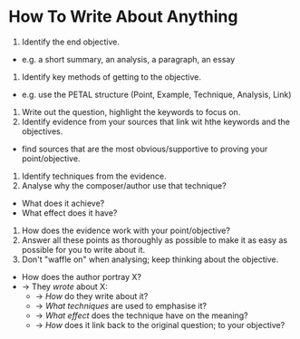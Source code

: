 # How To Write About Anything

1. Identify the end objective.
  - e.g. a short summary, an analysis, a paragraph, an essay
1. Identify key methods of getting to the objective.
  - e.g. use the PETAL structure (Point, Example, Technique, Analysis, Link)
1. Write out the question, highlight the keywords to focus on.
1. Identify evidence from your sources that link wit hthe keywords and the objectives.
  - find sources that are the most obvious/supportive to proving your point/objective.
1. Identify techniques from the evidence.
1. Analyse why the composer/author use that technique?
  - What does it achieve?
  - What effect does it have?
1. How does the evidence work with your point/objective?
1. Answer all these points as thoroughly as possible to make it as easy as possible for you to write about it.
1. Don't "waffle on" when analysing; keep thinking about the objective.

- How does the author portray X?
- -> They _wrote_ about X:
  - -> _How_ do they write about it?
  - -> _What techniques_ are used to emphasise it?
  - -> _What effect_ does the technique have on the meaning?
  - -> _How_ does it link back to the original question; to your objective?
